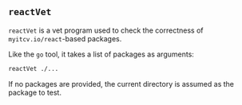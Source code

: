 ## `reactVet`

`reactVet` is a vet program used to check the correctness of `myitcv.io/react`-based packages.

Like the `go` tool, it takes a list of packages as arguments:

```bash
reactVet ./...
```

If no packages are provided, the current directory is assumed as the package to test.
